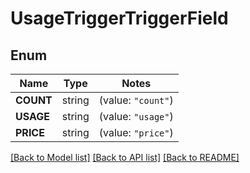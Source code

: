 # UsageTriggerTriggerField

## Enum

Name | Type | Notes
------------ | ------------- | -------------
**COUNT** | string | (value: `"count"`)
**USAGE** | string | (value: `"usage"`)
**PRICE** | string | (value: `"price"`)


[[Back to Model list]](../README.md#documentation-for-models) [[Back to API list]](../README.md#documentation-for-api-endpoints) [[Back to README]](../README.md)


